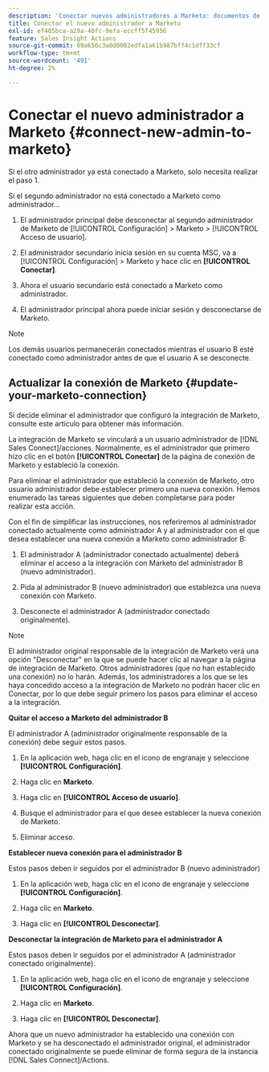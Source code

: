```yaml
---
description: 'Conectar nuevos administradores a Marketo: documentos de Marketo: documentación del producto'
title: Conectar el nuevo administrador a Marketo
exl-id: ef405bca-a29a-40fc-9efa-eccff5f45956
feature: Sales Insight Actions
source-git-commit: 09a656c3a0d0002edfa1a61b987bff4c1dff33cf
workflow-type: tm+mt
source-wordcount: '491'
ht-degree: 2%

---
```


# Conectar el nuevo administrador a Marketo {#connect-new-admin-to-marketo}

Si el otro administrador ya está conectado a Marketo, solo necesita realizar el paso 1.

Si el segundo administrador no está conectado a Marketo como administrador...

1. El administrador principal debe desconectar al segundo administrador de Marketo de [!UICONTROL Configuración] > Marketo > [!UICONTROL Acceso de usuario].

1. El administrador secundario inicia sesión en su cuenta MSC, va a [!UICONTROL Configuración] > Marketo y hace clic en **[!UICONTROL Conectar]**.

1. Ahora el usuario secundario está conectado a Marketo como administrador.

1. El administrador principal ahora puede iniciar sesión y desconectarse de Marketo.

>[!NOTE]
>
>Los demás usuarios permanecerán conectados mientras el usuario B esté conectado como administrador antes de que el usuario A se desconecte.

## Actualizar la conexión de Marketo {#update-your-marketo-connection}

Si decide eliminar el administrador que configuró la integración de Marketo, consulte este artículo para obtener más información.

La integración de Marketo se vinculará a un usuario administrador de [!DNL Sales Connect]/acciones. Normalmente, es el administrador que primero hizo clic en el botón **[!UICONTROL Conectar]** de la página de conexión de Marketo y estableció la conexión.

Para eliminar el administrador que estableció la conexión de Marketo, otro usuario administrador debe establecer primero una nueva conexión. Hemos enumerado las tareas siguientes que deben completarse para poder realizar esta acción.

Con el fin de simplificar las instrucciones, nos referiremos al administrador conectado actualmente como administrador A y al administrador con el que desea establecer una nueva conexión a Marketo como administrador B:

1. El administrador A (administrador conectado actualmente) deberá eliminar el acceso a la integración con Marketo del administrador B (nuevo administrador).

1. Pida al administrador B (nuevo administrador) que establezca una nueva conexión con Marketo.

1. Desconecte el administrador A (administrador conectado originalmente).

>[!NOTE]
>
>El administrador original responsable de la integración de Marketo verá una opción &quot;Desconectar&quot; en la que se puede hacer clic al navegar a la página de integración de Marketo. Otros administradores (que no han establecido una conexión) no lo harán. Además, los administradores a los que se les haya concedido acceso a la integración de Marketo no podrán hacer clic en Conectar, por lo que debe seguir primero los pasos para eliminar el acceso a la integración.

**Quitar el acceso a Marketo del administrador B**

El administrador A (administrador originalmente responsable de la conexión) debe seguir estos pasos.

1. En la aplicación web, haga clic en el icono de engranaje y seleccione **[!UICONTROL Configuración]**.

1. Haga clic en **Marketo**.

1. Haga clic en **[!UICONTROL Acceso de usuario]**.

1. Busque el administrador para el que desee establecer la nueva conexión de Marketo.

1. Eliminar acceso.

**Establecer nueva conexión para el administrador B**

Estos pasos deben ir seguidos por el administrador B (nuevo administrador)

1. En la aplicación web, haga clic en el icono de engranaje y seleccione **[!UICONTROL Configuración]**.

1. Haga clic en **Marketo**.

1. Haga clic en **[!UICONTROL Desconectar]**.

**Desconectar la integración de Marketo para el administrador A**

Estos pasos deben ir seguidos por el administrador A (administrador conectado originalmente).

1. En la aplicación web, haga clic en el icono de engranaje y seleccione **[!UICONTROL Configuración]**.

1. Haga clic en **Marketo**.

1. Haga clic en **[!UICONTROL Desconectar]**.

Ahora que un nuevo administrador ha establecido una conexión con Marketo y se ha desconectado el administrador original, el administrador conectado originalmente se puede eliminar de forma segura de la instancia [!DNL Sales Connect]/Actions.
